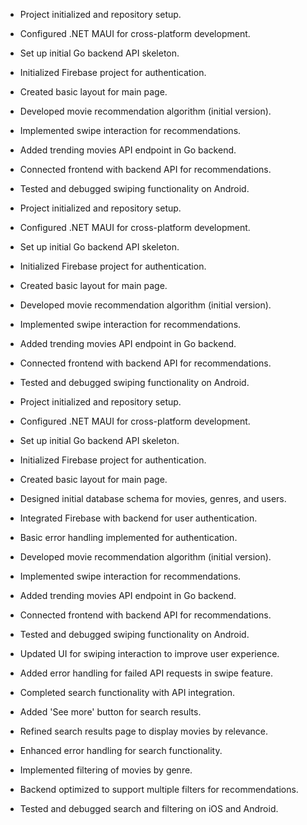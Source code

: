 
- Project initialized and repository setup.

- Configured .NET MAUI for cross-platform development.

- Set up initial Go backend API skeleton.

- Initialized Firebase project for authentication.

- Created basic layout for main page.

- Developed movie recommendation algorithm (initial version).

- Implemented swipe interaction for recommendations.

- Added trending movies API endpoint in Go backend.

- Connected frontend with backend API for recommendations.

- Tested and debugged swiping functionality on Android.

- Project initialized and repository setup.

- Configured .NET MAUI for cross-platform development.

- Set up initial Go backend API skeleton.

- Initialized Firebase project for authentication.

- Created basic layout for main page.

- Developed movie recommendation algorithm (initial version).

- Implemented swipe interaction for recommendations.

- Added trending movies API endpoint in Go backend.

- Connected frontend with backend API for recommendations.

- Tested and debugged swiping functionality on Android.

- Project initialized and repository setup.

- Configured .NET MAUI for cross-platform development.

- Set up initial Go backend API skeleton.

- Initialized Firebase project for authentication.

- Created basic layout for main page.

- Designed initial database schema for movies, genres, and users.

- Integrated Firebase with backend for user authentication.

- Basic error handling implemented for authentication.

- Developed movie recommendation algorithm (initial version).

- Implemented swipe interaction for recommendations.

- Added trending movies API endpoint in Go backend.

- Connected frontend with backend API for recommendations.

- Tested and debugged swiping functionality on Android.

- Updated UI for swiping interaction to improve user experience.

- Added error handling for failed API requests in swipe feature.

- Completed search functionality with API integration.

- Added 'See more' button for search results.

- Refined search results page to display movies by relevance.

- Enhanced error handling for search functionality.

- Implemented filtering of movies by genre.

- Backend optimized to support multiple filters for recommendations.

- Tested and debugged search and filtering on iOS and Android.
